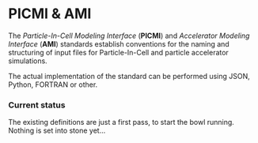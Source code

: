 # PICMI & AMI #

The *Particle-In-Cell Modeling Interface* (**PICMI**) and *Accelerator Modeling Interface* (**AMI**) standards establish conventions for the naming and structuring of input files for Particle-In-Cell and particle accelerator simulations.

The actual implementation of the standard can be performed using JSON, Python, FORTRAN or other.

### Current status ###

The existing definitions are just a first pass, to start the bowl running. Nothing is set into stone yet...